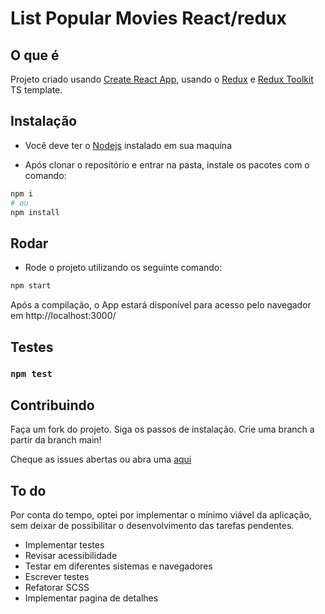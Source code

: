# List Popular Movies React/redux

## O que é

Projeto criado usando [Create React App](https://github.com/facebook/create-react-app), usando o [Redux](https://redux.js.org/) e [Redux Toolkit](https://redux-toolkit.js.org/) TS template.

## Instalação

* Você deve ter o <a href="https://nodejs.org/en/">Nodejs</a> instalado em sua maquína

* Após clonar o repositório e entrar na pasta, instale os pacotes com o comando:

```bash
npm i
# ou
npm install
```

## Rodar

* Rode o projeto utilizando os seguinte comando:

```bash
npm start
```


Após a compilação, o App estará disponível para acesso
pelo navegador em http://localhost:3000/

## Testes

### `npm test`

## Contribuindo

Faça um fork do projeto. Siga os passos de instalação. Crie uma branch a partir da branch main!

Cheque as issues abertas ou abra uma <a href=https://github.com/danditeoa/picpay-desafio-frontend/issues> aqui</a>

## To do

Por conta do tempo, optei por implementar o mínimo viável da aplicação, sem deixar de possibilitar o desenvolvimento das tarefas pendentes.

* Implementar testes
* Revisar acessibilidade
* Testar em diferentes sistemas e navegadores
* Escrever testes
* Refatorar SCSS
* Implementar pagina de detalhes
